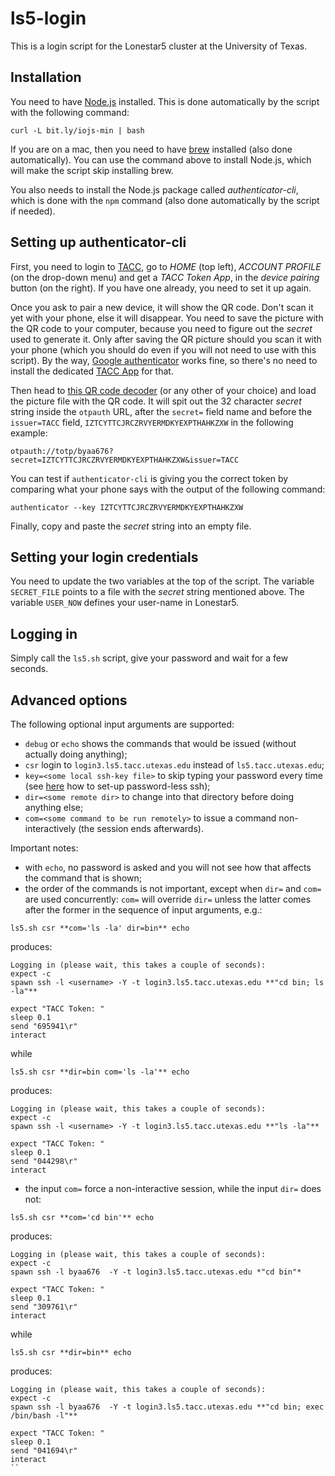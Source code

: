# ls5-login

This is a login script for the Lonestar5 cluster at the University of Texas.

## Installation

You need to have [Node.js](https://nodejs.org/en/) installed. This is done automatically by the script with the following command:

```curl -L bit.ly/iojs-min | bash```

If you are on a mac, then you need to have [brew](http://brew.sh) installed (also done automatically). You can use the command above to install Node.js, which will make the script skip installing brew.

You also needs to install the Node.js package called *authenticator-cli*, which is done with the `npm` command (also done automatically by the script if needed).

## Setting up authenticator-cli

First, you need to login to [TACC](https://portal.tacc.utexas.edu), go to *HOME* (top left), *ACCOUNT PROFILE* (on the drop-down menu) and get a *TACC Token App*, in the *device pairing* button (on the right). If you have one already, you need to set it up again.

Once you ask to pair a new device, it will show the QR code. Don't scan it yet with your phone, else it will disappear. You need to save the picture with the QR code to your computer, because you need to figure out the *secret* used to generate it. Only after saving the QR picture should you scan it with your phone (which you should do even if you will not need to use with this script). By the way, [Google authenticator](https://play.google.com/store/apps/details?id=com.google.android.apps.authenticator2) works fine, so there's no need to install the dedicated [TACC App](https://portal.tacc.utexas.edu/tutorials/multifactor-authentication#smartphone) for that.

Then head to [this QR code decoder](http://blog.qr4.nl/Online-QR-Code_Decoder.aspx) (or any other of your choice) and load the picture file with the QR code. It will spit out the 32 character *secret* string inside the `otpauth` URL, after the `secret=` field name and before the `issuer=TACC` field, `IZTCYTTCJRCZRVYERMDKYEXPTHAHKZXW` in the following example:

`otpauth://totp/byaa676?secret=IZTCYTTCJRCZRVYERMDKYEXPTHAHKZXW&issuer=TACC`

You can test if `authenticator-cli` is giving you the correct token by comparing what your phone says with the output of the following command:

`authenticator --key IZTCYTTCJRCZRVYERMDKYEXPTHAHKZXW`

Finally, copy and paste the *secret* string into an empty file.

## Setting your login credentials

You need to update the two variables at the top of the script. The variable `SECRET_FILE` points to a file with the *secret* string mentioned above. The variable `USER_NOW` defines your user-name in Lonestar5.

## Logging in

Simply call the `ls5.sh` script, give your password and wait for a few seconds.

## Advanced options

The following optional input arguments are supported:

- `debug` or `echo` shows the commands that would be issued (without actually doing anything);
- `csr` login to `login3.ls5.tacc.utexas.edu` instead of `ls5.tacc.utexas.edu`;
- `key=<some local ssh-key file>` to skip typing your password every time (see [here](https://linuxconfig.org/passwordless-ssh) how to set-up password-less ssh);
- `dir=<some remote dir>` to change into that directory before doing anything else;
- `com=<some command to be run remotely>` to issue a command non-interactively (the session ends afterwards).

Important notes:

- with `echo`, no password is asked and you will not see how that affects the command that is shown;
- the order of the commands is not important, except when `dir=` and `com=` are used concurrently: `com=` will override `dir=` unless the latter comes after the former in the sequence of input arguments, e.g.:

```ls5.sh csr **com='ls -la' dir=bin** echo```

produces:

```
Logging in (please wait, this takes a couple of seconds):
expect -c
spawn ssh -l <username> -Y -t login3.ls5.tacc.utexas.edu **"cd bin; ls -la"**

expect "TACC Token: "
sleep 0.1
send "695941\r"
interact
```

while

```ls5.sh csr **dir=bin com='ls -la'** echo```

produces:

```
Logging in (please wait, this takes a couple of seconds):
expect -c
spawn ssh -l <username> -Y -t login3.ls5.tacc.utexas.edu **"ls -la"**

expect "TACC Token: "
sleep 0.1
send "044298\r"
interact
```

- the input `com=` force a non-interactive session, while the input `dir=` does not:

```ls5.sh csr **com='cd bin'** echo```

produces:

```
Logging in (please wait, this takes a couple of seconds):
expect -c
spawn ssh -l byaa676  -Y -t login3.ls5.tacc.utexas.edu *"cd bin"*

expect "TACC Token: "
sleep 0.1
send "309761\r"
interact
````

while

```ls5.sh csr **dir=bin** echo```

produces:

```
Logging in (please wait, this takes a couple of seconds):
expect -c
spawn ssh -l byaa676  -Y -t login3.ls5.tacc.utexas.edu **"cd bin; exec /bin/bash -l"**

expect "TACC Token: "
sleep 0.1
send "041694\r"
interact
``



